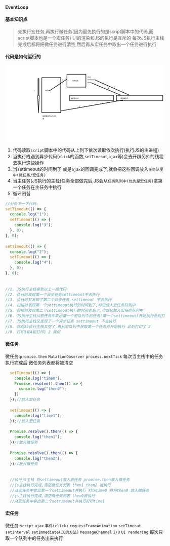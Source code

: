 #### EventLoop

#### 基本知识点
> 先执行宏任务,再执行微任务(因为最先执行的是script脚本中的代码,而script脚本也是一个宏任务)
> UI的渲染和JS的执行是互斥的
> 每次JS执行主栈完成后都将把微任务进行清空,然后再从宏任务中取出一个任务进行执行

#### 代码是如何运行的
![avatar](./code_p.png)
1. 代码读取`script`脚本中的代码从上到下依次读取依次执行(执行JS的主进程)
2. 当执行栈遇到异步代码(`click`的函数,`setTimeout`,`ajax`等)会去开辟另外的线程去执行这些操作
3. 当settimeout的时间到了,或是`ajax`的回调完成了,就会把这些回调放入`任务队里中(微任务/宏任务)`
4. 当主任务(JS执行的主栈)任务全部做完后,JS会从`任务队列中(优先是宏任务)`拿第一个任务在主任务中执行
5. 循环罔替
```javascript
//分析下一下代码:
setTimeout(() => {
  console.log("1");
  setTimeout(() => {
    console.log("3");
  }, 0);
}, 0);

setTimeout(() => {
  console.log("2");
  setTimeout(() => {
    console.log("4");
  }, 0);
}, 0);


//1. JS执行主栈拿到以上一段代码
//2. 执行时发现第一个异步任务settimeout不去执行
//3. 执行时又发现了第二个异步任务 settimeout 不去执行
//4. 扫描时发现第一个settimeout执行的时间到了,将它放入宏任务队列中
//5. 扫描时发现第二个settimeout执行的时间也到了,也将它放入宏任务队列中
//6. JS执行主栈从宏任务中取出第一个宏队列中的任务(第一个settimeout)开始执行此刻打印了 1
//7. JS执行主栈又发现了一个异步任务 settimeout 不去执行
//8. 此刻JS执行主栈又空了,再从宏队列中获取第一个任务并开始执行 此刻打印了 2
//9. 打印3和4和打印1 2 类似
```
#### 微任务
微任务:`promise.then` `MutationObserver` `process.nextTick`
每次当主栈中的任务执行完成后 微任务列表都将被清空

```javascript
  setTimeout(() => {
    console.log("time0");
    Promise.resolve().then(() => {
      console.log("then0");
    })
  });//放入宏任务

  setTimeout(() => {
    console.log("time1");
  });//放入宏任务

  Promise.resolve().then(() => {
    console.log("then1");
  })//放入微任务

  Promise.resolve().then(() => {
    console.log("then2");
  })//放入微任务


  //执行jS主栈 将settimeout放入宏任务 promise.then放入微任务
  //js主栈执行完成,清空微任务列表 then1 then2 被执行
  //从宏任务中拿出第一个settimeout并执行 打印time0 并将then0 放入微任务
  //js主栈执行完成,清空微任务列表 then0被执行
  //从宏任务中拿出第二个settimeout并执行打印time1

```
#### 宏任务
微任务:`script` `ajax` `事件(click)` `requestFrameAnimation` `setTimeout` `setInterval` `setImmediate(IE的方法)` `MessageChannel` `I/O` `UI rendering` 
每次只取一个队列中的任务出来执行

